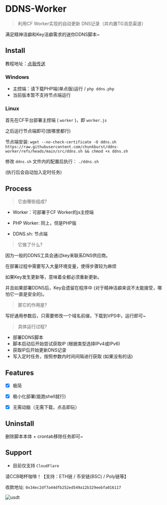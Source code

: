 # DDNS-Worker

> 利用CF Worker实现的自动更新 DNS记录（并内置TG消息渠道）


满足精神洁癖和Key洁癖需求的迷你DDNS脚本~

## Install

教程地址：[点我传送](https://linux.do/t/topic/617539)



### Windows

- 主控端：请下载PHP端(单点版)运行 / `php ddns.php`
- 当前版本暂不支持节点端运行

### Linux

首先在CF平台部署主控端 ( `worker` )，即 `worker.js`

之后运行节点端即可(放哪里都行)

节点端安装: `wget --no-check-certificate -O ddns.sh https://raw.githubusercontent.com/chunkburst/ddns-worker/refs/heads/main/src/ddns.sh && chmod +x ddns.sh`

修改 `ddns.sh` 文件内的配置后执行： `./ddns.sh`

(执行后会自动加入定时任务)



## Process

> 它由哪些组成?

- Worker：可部署于CF Worker的js主控端

- PHP Worker: 同上，但是PHP版

- DDNS.sh: 节点端

> 它做了什么?

因为一般的DDNS工具会通过key来联系DNS供应商。

在部署过程中需要写入大量环境变量，使得步骤较为麻烦

如果Key发生更新等，意味着全都必须重新更新。

并且如果部署DDNS后，Key会遗留在程序中 (对于精神洁癖来说不太能接受，哪怕它一直是安全的)。

> 那它的作用是?

写好通用参数后，只需要修改一个域名前缀，下载到VPS中，运行即可~

> 具体运行过程?

- 部署DDNS脚本
- 脚本启动后开始尝试获取IP (根据类型选择IPv4或IPv6)
- 获取IP后开始更新DNS记录
- 写入定时任务，按照参数内时间间隔进行获取 (如果没有的话)



## Features

- [x] 极简
- [x] 极小化部署(能跑shell就行)
- [x] 无需动脑（无需下载，点击即玩）



## Uninstall

删除脚本本体 + crontab移除任务即可~



## Support

- 目前仅支持 `CloudFlare`

请CCB喝杯咖啡！【支持：ETH链 / 币安链(BSC) / Poly链等】

收款地址: `0x34ec2df7a44dfb252ed549a12b329eebfa016117`

![usdt](https://crimson-rear-ladybug-723.mypinata.cloud/ipfs/bafkreid363e4wtolwxsxtvgrswlftk2cb532x5dgrevawixgqrghomoqve)